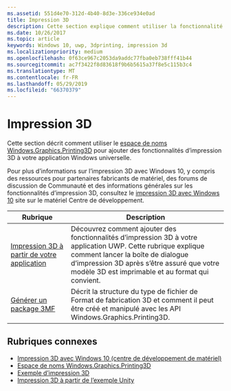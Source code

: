 ```yaml
---
ms.assetid: 551d4e70-312d-4b40-8d3e-336ce934e0ad
title: Impression 3D
description: Cette section explique comment utiliser la fonctionnalité d’impression 3D dans votre application Windows universelle.
ms.date: 10/26/2017
ms.topic: article
keywords: Windows 10, uwp, 3dprinting, impression 3d
ms.localizationpriority: medium
ms.openlocfilehash: 0f63ce967c2053da9addc77fba0eb738fff41b44
ms.sourcegitcommit: ac7f3422f8d83618f9b6b5615a37f8e5c115b3c4
ms.translationtype: MT
ms.contentlocale: fr-FR
ms.lasthandoff: 05/29/2019
ms.locfileid: "66370379"
---
```

# <a name="3d-printing"></a>Impression 3D


Cette section décrit comment utiliser le [espace de noms Windows.Graphics.Printing3D](https://docs.microsoft.com/uwp/api/windows.graphics.printing3d) pour ajouter des fonctionnalités d’impression 3D à votre application Windows universelle.  

Pour plus d’informations sur l’impression 3D avec Windows 10, y compris des ressources pour partenaires fabricants de matériel, des forums de discussion de Communauté et des informations générales sur les fonctionnalités d’impression 3D, consultez le [impression 3D avec Windows 10](https://developer.microsoft.com/windows/hardware/3d-print-support-windows-10) site sur le matériel Centre de développement.

| Rubrique | Description |
|-------|-------------|
| [Impression 3D à partir de votre application](3d-print-from-app.md) | Découvrez comment ajouter des fonctionnalités d’impression 3D à votre application UWP. Cette rubrique explique comment lancer la boîte de dialogue d’impression 3D après s’être assuré que votre modèle 3D est imprimable et au format qui convient. |
| [Générer un package 3MF](generate-3mf.md) | Décrit la structure du type de fichier de Format de fabrication 3D et comment il peut être créé et manipulé avec les API Windows.Graphics.Printing3D. |

## <a name="related-topics"></a>Rubriques connexes

* [Impression 3D avec Windows 10 (centre de développement de matériel)](https://developer.microsoft.com/windows/hardware/3d-print-support-windows-10)
* [Espace de noms Windows.Graphics.Printing3D](https://docs.microsoft.com/uwp/api/windows.graphics.printing3d)
* [Exemple d’impression 3D](https://github.com/Microsoft/Windows-universal-samples/tree/master/Samples/3DPrinting)
* [Impression 3D à partir de l’exemple Unity](https://github.com/Microsoft/Windows-universal-samples/tree/master/Samples/3DPrintingFromUnity)

 
